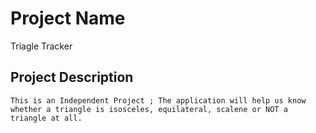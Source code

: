 # Project Name
Triagle Tracker

## Project Description
    This is an Independent Project ; The application will help us know whether a triangle is isosceles, equilateral, scalene or NOT a triangle at all.
